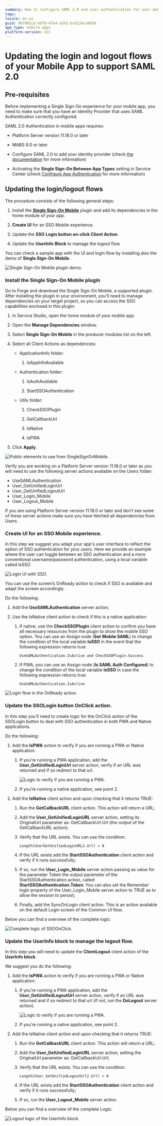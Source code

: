 ```yaml
---
summary: How to configure SAML 2.0 end user authentication for your mobile applications.
tags:
locale: en-us
guid: 8b7802cb-bd7b-47e4-a3d1-bc8124ca4856
app_type: mobile apps
platform-version: o11
---
```


# Updating the login and logout flows of your Mobile App to support SAML 2.0

## Pre-requisites

Before implementing a Single Sign-On experience for your mobile app, you need to make sure that you have an Identity Provider that uses SAML Authentication correctly configured.

SAML 2.0 Authentication in mobile apps requires:

* Platform Server version 11.18.0 or later

* MABS 9.0 or later.

* Configure SAML 2.0 to add your identity provider (check [the documentation](../configure-saml.md) for more information)

* Activating the **Single Sign-On Between App Types** setting in Service Center (check [Configure App Authentication](../../../../../managing-the-applications-lifecycle/secure-the-applications/configure-authentication.md) for more information)

## Updating the login/logout flows

The procedure consists of the following general steps:

1. Install the [**Single Sign-On Mobile**](https://www.outsystems.com/forge/component-overview/14284/single-sign-on-mobile) plugin and add its dependencies in the home module of your app.

1. **Create UI** for an SSO Mobile experience.

1. Update the **SSO** **Login button on-click Client Action**.

1. Update the **UserInfo** **Block** to manage the logout flow.

You can check a sample app with the UI and login flow by installing also the demo of **Single Sign-On Mobile**.

![Single Sign-On Mobile plugin demo.](images/update-mobile-app-flows-demo-ss.png)

### Install the Single Sign-On Mobile plugin

Go to Forge and download the Single Sign-On Mobile, a supported plugin.  After installing the plugin in your environment, you'll need to manage dependencies on your target project, so you can access the SSO capabilities enclosed in this plugin:

1. In Service Studio, open the home module of your mobile app.

1. Open the **Manage Dependencies** window.

1. Select **Single Sign-On Mobile** in the producer modules list on the left.

1. Select all Client Actions as dependencies:

    * ApplicationInfo folder:

        1. IsAppInfoAvailable

    * Authentication folder:

        1. IsAuthAvailable

        1. StartSSOAuthentication

    * Utils folder:

        1. CheckSSOPlugin

        1. GetCallbackUrl

        1. IsNative

        1. IsPWA

1. Click **Apply**.

![Public elements to use from SingleSignOnMobile.](images/update-mobile-app-flows-dependencies-ss.png)

Verify you are working on a Platform Server version 11.18.0 or later as you will need to use the following server actions available on the Users folder:

* UseSAMLAuthentication
* User_GetUnifiedLoginUrl
* User_GetUnifiedLogoutUrl
* User_Login_Mobile
* User_Logout_Mobile

If you are using Platform Server version 11.18.0 or later and don’t see some of these server actions make sure you have fetched all dependencies from Users.

### Create UI for an SSO Mobile experience.

In this step we suggest you adapt your app's user interface to reflect the option of SSO authentication for your users. Here we provide an example where the user can toggle between an SSO authentication and a more conventional username/password authentication, using a local variable called IsSSO

![Login UI with SSO.](images/update-mobile-app-flows-ui-ss.png)

You can use the screen’s OnReady action to check if SSO is available and adapt the screen accordingly.

Do the following:

1. Add the **UseSAMLAuthentication** server action;

1. Use the IsNative client action to check if this is a native application:

    1. If native, use the **CheckSSOPlugin** client action to confirm you have all necessary resources from the plugin to show the mobile SSO option.  You can use an Assign node (**Set** **Mobile SAML**) to change the condition of the local variable **IsSSO** in the event that the following expression returns true:

        ```
        UseSAMLAuthentication.IsActive and CheckSSOPlugin.Success
        ```

    1. If PWA, you can use an Assign node (**Is SAML Auth Configured**) to change the condition of the local variable **IsSSO** in case the following expression returns true:

        ```
        UseSAMLAuthentication.IsActive
        ```

![Login flow in the OnReady action.](images/update-mobile-app-flows-ss.png)

### Update the **SSOLogin** button OnClick action.

In this step you’ll need to create logic for the OnClick action of the SSOLogin button to deal with SSO authentication in both PWA and Native applications.

Do the following:

1. Add the **IsPWA** action to verify if you are running a PWA or Native application:

    1. If you’re running a PWA application, add the **User_GetUnifiedLoginUrl** server action, verify if an URL was returned and if so redirect to that url.

        ![Logic to verify if you are running a PWA.](images/update-mobile-app-flows-pwa-ss.png)

    1. If you’re running a native application, see point 2.

1. Add the **IsNative** client action and upon checking that it returns TRUE:

    1. Run the **GetCallbackURL** client action. This action will return a URL;

    1. Add the **User_GetUnifiedLoginURL** server action, setting its OriginalUrl parameter as: GetCallbackUrl.Url (the output of the GetCallbackURL action);

    1. Verify that the URL exists. You can use the condition:

        ```
        Length(UserGetUnifiedLoginURL2.Url) > 0
        ```

    1. If the URL exists add the **StartSSOAuthentication** client action and verify if it runs successfully;

    1. If so, run the **User_Login_Mobile** server action passing as value for the parameter Token the output parameter of the StartSSOAuthentication action, called **StartSSOAuthentication.Token**. You can also set the Remember login property of the User_Login_Mobile server action to TRUE as to allow the session to persist;

    1. Finally, add the SyncOnLogin client action. This is an action available
       on the default Login screen of the Common UI flow.

Below you can find a overview of the complete logic:

![Complete logic of SSOOnClick.](images/update-mobile-app-flows-full-ss.png)

### Update the **UserInfo** block to manage the logout flow.

In this step you will need to update the **ClientLogout** client action of the **UserInfo block**.

We suggest you do the following:

1. Add the **IsPWA** action to verify if you are running a PWA or Native
   application:

    1. If you’re running a PWA application, add the **User_GetUnifiedLogoutUrl** server action, verify if an URL was returned and if so redirect to that url (if not, run the **DoLogout** server action).

        ![Logic to verify if you are running a PWA.](images/update-mobile-app-flows-pwa-logout-ss.png)

    1. If you’re running a native application, see point 2.

1. Add the IsNative client action and upon checking that it returns TRUE:

    1. Run the **GetCallbackURL** client action. This action will return a URL;

    1. Add the **User_GetUnifiedLoginURL** server action, setting the OriginalUrl parameter as: GetCallbackUrl.Url;

    1. Verify that the URL exists. You can use the condition:

        ```
        Length(User_GetUnifiedLogoutUrl2.Url) > 0
        ```

    1. If the URL exists add the **StartSSOAuthentication** client action and verify if it runs successfully;

    1. If so, run the **User_Logout_Mobile** server action.

Below you can find a overview of the complete Logic:

![Logout logic of the UserInfo block.](images/update-mobile-app-flows-logout-full-ss.png)
